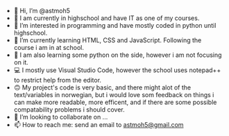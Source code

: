 - 👋 Hi, I’m @astmoh5
- 🏫 I am currently in highschool and have IT as one of my courses.
- 👀 I’m interested in programming and have mostly coded in python until highschool.
- 🌱 I’m currently learning HTML, CSS and JavaScript. Following the course i am in at school. 
- 🐍 I am also learning some python on the side, however i am not focusing on it.
- 💻 I mostly use Visual Studio Code, however the school uses notepad++ to restrict help from the editor.
- 🙃 My project's code is very basic, and there might alot of the text/variables in norwegian, but i would love som feedback on things i can make more readable, more efficent, and if there are some possible compatability problems i should cover.
- 💞️ I’m looking to collaborate on ...
- 📫 How to reach me: send an email to astmoh5@gmail.com 

<!---
astmoh5/astmoh5 is a ✨ special ✨ repository because its `README.md` (this file) appears on your GitHub profile.
You can click the Preview link to take a look at your changes.
--->

